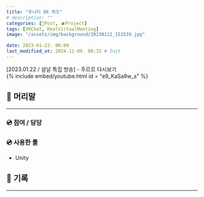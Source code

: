 ```yaml
---
title: "주니티 OX 퀴즈"
# description: ""
categories: [📀Post, 🫐Project]
tags: [VRChat, RealVirtualMeeting]
image: "/assets/img/background/20230112_151539.jpg"

date: 2023-01-23. 00:00
last_modified_at: 2024-11-09. 08:32 # Init
---
```


[2023.01.22 / 설날 특집 방송] - 주르르 다시보기  
{% include embed/youtube.html id = "e9_KaSa9w_s" %}

## 📀 머리말

---

### 💿 참여 / 담당

### 💿 사용한 툴

- Unity

## 📀 기록

---

